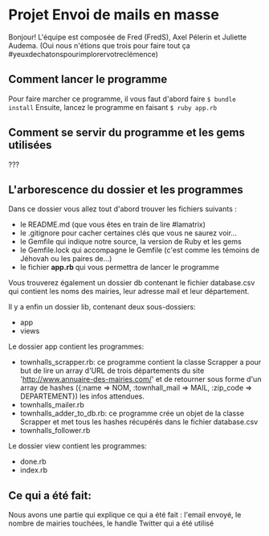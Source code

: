# Projet Envoi de mails en masse

Bonjour! L'équipe est composée de Fred (FredS), Axel Pélerin et Juliette Audema. (Oui nous n'étions que trois pour faire tout ça #yeuxdechatonspourimplorervotreclémence)

## Comment lancer le programme

Pour faire marcher ce programme, il vous faut d'abord faire ```$ bundle install```
Ensuite, lancez le programme en faisant ```$ ruby app.rb```


## Comment se servir du programme et les gems utilisées

???


## L'arborescence du dossier et les programmes

Dans ce dossier vous allez tout d'abord trouver les fichiers suivants :
- le README.md (que vous êtes en train de lire #lamatrix)
- le .gitignore pour cacher certaines clés que vous ne saurez voir...
- le Gemfile qui indique notre source, la version de Ruby et les gems
- le Gemfile.lock qui accompagne le Gemfile (c'est comme les témoins de Jéhovah ou les paires de...)
- le fichier <strong> app.rb </strong> qui vous permettra de lancer le programme

Vous trouverez également un dossier db contenant le fichier database.csv qui contient les noms des mairies, leur adresse mail et leur département.

Il y a enfin un dossier lib, contenant deux sous-dossiers:
- app
- views

Le dossier app contient les programmes:
- townhalls_scrapper.rb: ce programme contient la classe Scrapper a pour but de lire un array d'URL de trois départements du site 'http://www.annuaire-des-mairies.com/' et de retourner sous forme d'un array de hashes 
({:name => NOM, :townhall_mail => MAIL, :zip_code => DEPARTEMENT}) les infos attendues.
- townhalls_mailer.rb
- townhalls_adder_to_db.rb: ce programme crée un objet de la classe Scrapper et met tous les hashes récupérés dans le fichier database.csv
- townhalls_follower.rb

Le dossier view contient les programmes:
- done.rb
- index.rb


## Ce qui a été fait:

Nous avons 
    une partie qui explique ce qui a été fait : l'email envoyé, le nombre de mairies touchées, le handle Twitter qui a été utilisé
